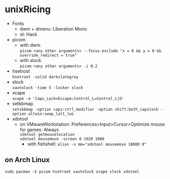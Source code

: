 # unixRicing

- Fonts
  - dwm + dmenu: Liberation Mono
  - st: Hack
- picom
  - with dwm  
`picom <any other arguments> --focus-exclude "x = 0 && y = 0 && override_redirect = true"`
  - with slock  
`picom <any other arguments> -i 0.2`
- hsetroot  
`hsetroot -solid darkslategray`
- slock  
`xautolock -time 5 -locker slock`
- xcape  
`xcape -e 'Caps_Lock=Escape;Control_L=Control_L|O'`
- setkbmap  
`setxkbmap -option caps:ctrl_modifier -option shift:both_capslock -option altwin:swap_lalt_lwi`
- xdotool
  - on VMwareWorkstation: Preferences>Input>Cursor>Optimize mouse for games: Always  
`xdotool getmouselocation`  
`xdotool mousemove -screen 0 1920 1080`
    - with fishshell: `alias -s mm="xdotool mousemove 10000 0"`

## on Arch Linux
`sudo pacman -S picom hsetroot xautolock xcape slock xdotool`
